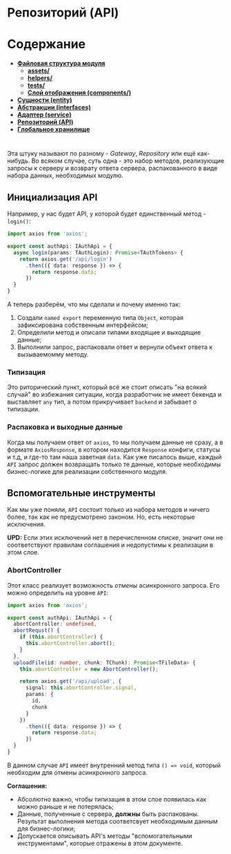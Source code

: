 # **Репозиторий (API)**

# **Содержание**

- [**Файловая структура модуля**](structure.md)
  - [**assets/**](assets.md)
  - [**helpers/**](helpers.md)
  - [**tests/**](tests.md)
  - [**Слой отображения (components/)**](component.md)
- [**Сущности (entity)**](entity.md)
- [**Абстракции (interfaces)**](interfaces.md)
- [**Адаптер (service)**](service.md)
- [**Репозиторий (API)**](api.md)
- [**Глобальное хранилище**](store.md)

#

Эта штуку называют по разному - *Gateway*, *Repository* или ещё как-нибудь. Во всяком случае, суть одна - это набор методов, реализующие запросы к серверу и возврату ответа сервера, распакованного в виде набора данных, необходимых модулю.

## **Инициализация API**

Например, у нас будет API, у которой будет единственный метод - `login()`:

```typescript
import axios from 'axios';

export const authApi: IAuthApi = {
  async login(params: TAuthLogin): Promise<TAuthTokens> {
    return axios.get('/api/login')
      .then(({ data: response }) => {
        return response.data;
      })
  }
}
```

А теперь разберём, что мы сделали и почему именно так:

1. Создали `named export` переменную типа `Object`, которая зафиксирована собственным интерфейсом;
2. Определили метод и описали типами входящие и выходящие данные;
3. Выполнили запрос, распаковали ответ и вернули объект ответа к вызываемомму методу.

### **Типизация**

Это риторический пункт, который всё же стоит описать "на всякий случай" во избежания ситуации, когда разработчик не имеет бекенда и выставляет `any` тип, а потом прикручивает `backend` и забывает о типизации.

### **Распаковка и выходные данные**

Когда мы получаем ответ от `axios`, то мы получаем данные не сразу, а в формате `AxiosResponse`, в котором находится `Response` конфиги, статусы и т.д, и где-то там наша заветная `data`. Как уже писалось выше, каждый `API` запрос должен возвращать только те данные, которые необходимы бизнес-логике для реализации собственного модуля.

## **Вспомогательные инструменты**

Как мы уже поняли, `API` состоит только из набора методов и ничего более, так как не предусмотрено законом. Но, есть некоторые исключения.

>
  **UPD:** Если этих исключений нет в перечисленном списке, значит они не соответствуют правилам соглашения и недопустимы к реализации в этом слое.
>

### **AbortController**

Этот класс реализует возможность *отмены* асинхронного запроса. Его можно определить на уровне `API`:

```typescript
import axios from 'axios';

export const authApi: IAuthApi = {
  abortController: undefined,
  abortRequst() {
    if (this.abortController) {
      this.abortController.abort();
    }
  },
  uploadFile(id: number, chunk: TChunk): Promise<TFileData> {
    this.abortController = new AbortController();

    return axios.get('/api/upload', {
      signal: this.abortController.signal,
      params: {
        id,
        chunk
      }
    })
      .then(({ data: response }) => {
        return response.data;
      })
  }
}
```

В данном случае `API` имеет внутренний метод типа `() => void`, который необходим для отмены асинхронного запроса.

>
  **Соглашения:**
  - Абсолютно важно, чтобы типизация в этом слое появилась как можно раньше и не потерялась;
  - Данные, полученные с сервера, **должны** быть распакованы. Результат выполнения метода соответсвует необходимым данным для бизнес-логики;
  - Допускается описывать API's методы "вспомогательными инструментами", которые отражены в этом документе.
>
